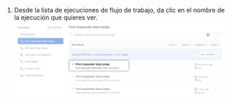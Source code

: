 1. Desde la lista de ejecuciones de flujo de trabajo, da clic en el nombre de la ejecución que quieres ver. ![Nombre de la ejecución de flujo de trabajo](/assets/images/help/repository/run-name.png)
